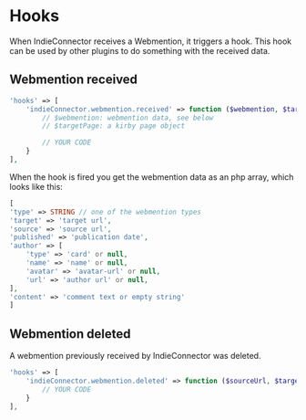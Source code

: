 # Hooks

When IndieConnector receives a Webmention, it triggers a hook. This hook can be used by other plugins to do something with the received data.

## Webmention received

```php
'hooks' => [
    'indieConnector.webmention.received' => function ($webmention, $targetPage) {
        // $webmention: webmention data, see below
        // $targetPage: a kirby page object

        // YOUR CODE
    }
],
```

When the hook is fired you get the webmention data as an php array, which looks like this:

```php
[
'type' => STRING // one of the webmention types
'target' => 'target url',
'source' => 'source url',
'published' => 'publication date',
'author' => [
    'type' => 'card' or null,
    'name' => 'name' or null,
    'avatar' => 'avatar-url' or null,
    'url' => 'author url' or null,
],
'content' => 'comment text or empty string'
]
```

## Webmention deleted

A webmention previously received by IndieConnector was deleted.

```php
'hooks' => [
    'indieConnector.webmention.deleted' => function ($sourceUrl, $targetUrl) {
        // YOUR CODE
    }
],
```
